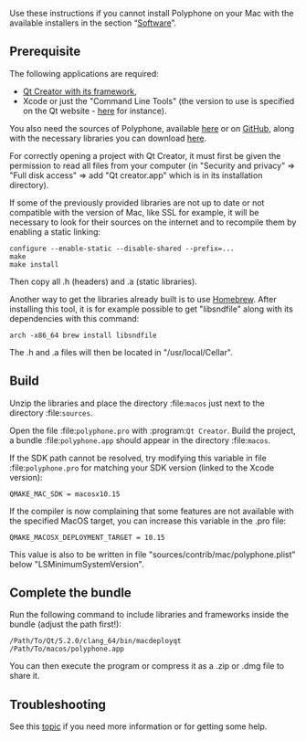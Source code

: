Use these instructions if you cannot install Polyphone on your Mac with the available installers in the section “[Software](software)”.


## Prerequisite


The following applications are required:

* <a href="https://www.qt.io/download-open-source" target="_blank">Qt Creator with its framework</a>,
* Xcode or just the "Command Line Tools" (the version to use is specified on the Qt website - <a href="https://doc.qt.io/qt-6/supported-platforms.html" target="_blank">here</a> for instance).

You also need the sources of Polyphone, available <a href="software" target="_blank">here</a> or on <a href="https://github.com/davy7125/polyphone" target="_blank">GitHub</a>, along with the necessary libraries you can download [here](files/macos.zip).

For correctly opening a project with Qt Creator, it must first be given the permission to read all files from your computer (in "Security and privacy" => "Full disk access" => add "Qt creator.app" which is in its installation directory).

If some of the previously provided libraries are not up to date or not compatible with the version of Mac, like SSL for example, it will be necessary to look for their sources on the internet and to recompile them by enabling a static linking:
```
configure --enable-static --disable-shared --prefix=...
make
make install
```
Then copy all .h (headers) and .a (static libraries).

Another way to get the libraries already built is to use <a href="https://brew.sh/" target="_blank">Homebrew</a>. After installing this tool, it is for example possible to get "libsndfile" along with its dependencies with this command:
```
arch -x86_64 brew install libsndfile
```
The .h and .a files will then be located in "/usr/local/Cellar".


## Build


Unzip the libraries and place the directory :file:`macos` just next to the directory :file:`sources`.

Open the file :file:`polyphone.pro` with :program:`Qt Creator`.
Build the project, a bundle :file:`polyphone.app` should appear in the directory :file:`macos`.

If the SDK path cannot be resolved, try modifying this variable in file :file:`polyphone.pro` for matching your SDK version (linked to the Xcode version):
```
QMAKE_MAC_SDK = macosx10.15
```

If the compiler is now complaining that some features are not available with the specified MacOS target, you can increase this variable in the .pro file:
```
QMAKE_MACOSX_DEPLOYMENT_TARGET = 10.15
```
This value is also to be written in file "sources/contrib/mac/polyphone.plist" below "LSMinimumSystemVersion".


## Complete the bundle


Run the following command to include libraries and frameworks inside the bundle (adjust the path first!):

```
/Path/To/Qt/5.2.0/clang_64/bin/macdeployqt /Path/To/macos/polyphone.app
```

You can then execute the program or compress it as a .zip or .dmg file to share it.


## Troubleshooting


See this [topic](forum/support-bug-reports/8-success-build-polyphone-on-osx-10-11-6-qt-5-7) if you need more information or for getting some help.
